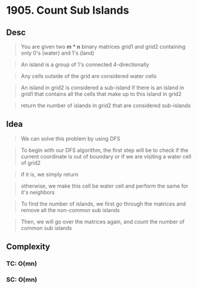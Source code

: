 # 1905. Count Sub Islands

## Desc

> You are given two **m * n** binary matrices grid1 and grid2 containing only 0's (water) and 1's (land)

> An island is a group of 1's connected 4-directionally

> Any cells outside of the grid are considered water cells

> An island in grid2 is considered a sub-island if there is an island in grid1 that contains all the cells that make up to this island in grid2

> return the number of islands in grid2 that are considered sub-islands

## Idea

> We can solve this problem by using DFS

> To begin with our DFS algorithm, the first step will be to check if the current coordinate is out of boundary or if we are visiting a water cell of grid2

> if it is, we simply return

> otherwise, we make this cell be water cell and perform the same for it's neighbors

> To find the number of islands, we first go through the matrices and remove all the non-common sub islands

> Then, we will go over the matrices again, and count the number of common sub islands
## Complexity

### TC: O(mn)
### SC: O(mn)